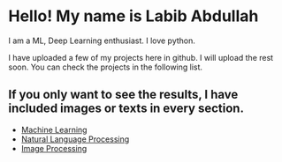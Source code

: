 <h1>Hello! My name is Labib Abdullah</h1>
<p>I am a ML, Deep Learning enthusiast. I love python.</p>
<p>I have uploaded a few of my projects here in github. I will upload the rest soon. You can check the projects in the following list.</p>

<h2>If you only want to see the results, I have included images or texts in every section.</h2>

<ul>
	<li><a href="https://github.com/Labib444/AI-Projects/tree/main/Machine%20Learning%20Projects/Titanic%20Competition%20(Kaggle)">Machine Learning</a></li>
	<li><a href="https://github.com/Labib444/AI-Projects/tree/main/NLP%20Projects/">Natural Language Processing</a></li>
	<li><a href="https://github.com/Labib444/AI-Projects/tree/main/Image%20Processing%20Projects">Image Processing</a></li>
</ul>

